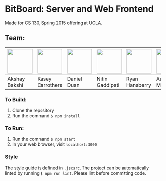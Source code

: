 # BitBoard: Server and Web Frontend

Made for CS 130, Spring 2015 offering at UCLA.

## Team:

<a href="https://github.com/agentakki"><img src="https://avatars2.githubusercontent.com/u/1461020?v=3&s=100" width="80" height="80"></a> | <a href="https://github.com/kaseyc"><img src="https://avatars1.githubusercontent.com/u/2405952?v=3&s=100" width="80" height="80"></a> | <a href="https://github.com/danielduan"><img src="https://avatars1.githubusercontent.com/u/1474548?v=3&s=100" width="80" height="80"></a> | <a href="https://github.com/nitin7"><img src="https://avatars1.githubusercontent.com/u/4840984?v=3&s=100" width="80" height="80"></a> | <a href="https://github.com/rhansby"><img src="https://avatars1.githubusercontent.com/u/1788374?v=3&s=100" width="80" height="80"></a> | <a href="#"><img src="https://avatars1.githubusercontent.com/u/4425912?v=3&s=100" width="80" height="80"></a>
--- | --- | --- | --- | --- | ---
Akshay Bakshi | Kasey Carrothers | Daniel Duan | Nitin Gaddipati | Ryan Hansberry | Austin Martin


### To Build:
1. Clone the repository
2. Run the command `$ npm install`

### To Run:
1. Run the command `$ npm start`
2. In your web browser, visit `localhost:3000`

### Style
The style guide is defined in `.jscsrc`. The project can be automatically linted by running `$ npm run lint`. Please lint before committing code.
